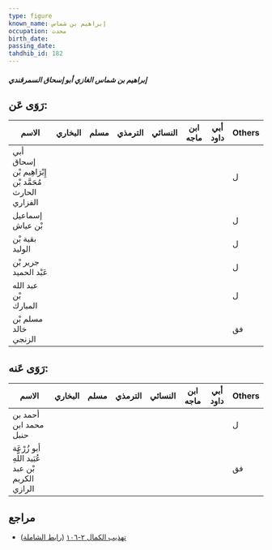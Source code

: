 ```yaml
---
type: figure
known_name: إبراهيم بن شماس
occupation: محدث
birth_date:
passing_date:
tahdhib_id: 182
---
```

##### إبراهيم بن شماس الغازي أبو إسحاق السمرقندي

## رَوَى عَن:
| الاسم                                                 | البخاري | مسلم | الترمذي | النسائي | ابن ماجه | أبي داود | Others |
| ----------------------------------------------------- | ------- | ---- | ------- | ------- | -------- | -------- | ------ |
| أبي إسحاق إِبْرَاهِيم بْن مُحَمَّد بْن الحارث الفزاري |         |      |         |         |          |          | ل      |
| إسماعيل بْن عياش                                      |         |      |         |         |          |          | ل      |
| بقية بْن الوليد                                       |         |      |         |         |          |          | ل      |
| جرير بْن عَبْد الحميد                                 |         |      |         |         |          |          | ل      |
| عبد الله بْن المبارك                                  |         |      |         |         |          |          | ل      |
| مسلم بْن خالد الزنجي                                  |         |      |         |         |          |          | فق     |
## رَوَى عَنه:
| الاسم                                            | البخاري | مسلم | الترمذي | النسائي | ابن ماجه | أبي داود | Others |
| ------------------------------------------------ | ------- | ---- | ------- | ------- | -------- | -------- | ------ |
| أحمد بن محمد ابن حنبل                            |         |      |         |         |          |          | ل      |
| أبو زُرْعَة عُبَيد اللَّهِ بْن عبد الكريم الرازي |         |      |         |         |          |          | فق     |
## مراجع
- [تهذيب الكمال ٢-١٠٦](obsidian://open?vault=Tahdhib-al-Kamal&file=Figures/١٨٢-إبراهيم%20بن%20شماس%20الغازي%20أبو%20إسحاق%20السمرقندي) ([رابط الشاملة](https://shamela.ws/book/3722/587))
